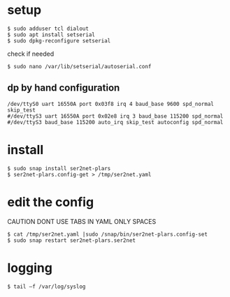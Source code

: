 # setup
```
$ sudo adduser tcl dialout 
$ sudo apt install setserial 
$ sudo dpkg-reconfigure setserial 
```

check if needed 
```
$ sudo nano /var/lib/setserial/autoserial.conf 
```
## dp by hand configuration 
```
/dev/ttyS0 uart 16550A port 0x03f8 irq 4 baud_base 9600 spd_normal skip_test 
#/dev/ttyS3 uart 16550A port 0x02e8 irq 3 baud_base 115200 spd_normal 
#/dev/ttyS3 baud_base 115200 auto_irq skip_test autoconfig spd_normal 
```
 
# install
```
$ sudo snap install ser2net-plars  
$ ser2net-plars.config-get > /tmp/ser2net.yaml  
```
# edit the config
CAUTION DONT USE TABS IN YAML ONLY SPACES 
```
$ cat /tmp/ser2net.yaml |sudo /snap/bin/ser2net-plars.config-set  
$ sudo snap restart ser2net-plars.ser2net 
```
# logging
```
$ tail –f /var/log/syslog 
```
